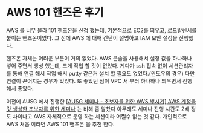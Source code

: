# AWS 101 핸즈온 후기

AWS 를 너무 몰라 101 핸즈온을 신청 했는데, 기본적으로 EC2를 띄우고, 로드발렌서를 붙이는 핸즈온이였다. 그 전에 AWS 에 대해 간단이 설명하고 IAM 보안 설정을 진행했다.

핸즈온 자체는 어려운 부분이 거의 없었다. AWS 콘솔을 사용해서 설정 값을 하나하나 넣어 주면서 생성 했는데, 크게 작업 할 것이 없었다. 게다가 ssh 접속 없이 세션관리자를 통해 연결 해서 작업 해서 putty 같은거 설치 할 필요도 없었다.(윈도우의 경우) 다만 연결이 끈어지는 경우가 있었다. 또 좋았던 점이 VPC 서 부터 하나하나 띄우면서 진행 해서 좋았다.

이전에 AUSG 에서 진행한 [[AUSG 세미나 - 초보자를 위한 AWS 뿌시기] AWS 계정을 갓 생성한 초보자를 위한 세미나](https://www.meetup.com/awskrug/events/256724115/) 는 비해 좀 알찼다 아무래도 세미나 진행 시간도 2배 정도 차이나고 AWS 자체적으로 운영 하는 세션이라 어쩔수 없는 것 같다. 개인적으로 AWS 처음 이라면 AWS 101 핸즈온 을 추천 한다.

